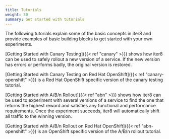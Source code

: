 ```yaml
---
title: Tutorials
weight: 30
summary: Get started with tutorials
---
```


The following tutorials explain some of the basic concepts in iter8 and provide examples of basic building blocks to get started with your own experiments.

[Getting Started with Canary Testing]({{< ref "canary" >}}) shows how iter8 can be used to safely rollout a new version of a service. If the new version has errors or performs badly, the original version is restored.

[Getting Started with Canary Testing on Red Hat OpenShift]({{< ref "canary-openshift" >}}) is a Red Hat OpenShift specific version of the canary testing tutorial.

[Getting Started with A/B/n Rollout]({{< ref "abn" >}}) shows how iter8 can be used to experiment with several versions of a service to find the one that returns the highest reward and satisfies any functional and performance requirements. Once the experiment succeeds, iter8 will automatically shift all traffic to the winning version.

[Getting Started with A/B/n Rollout on Red Hat OpenShift]({{< ref "abn-openshift" >}}) is an OpenShift specific version of the A/B/n rollout tutorial.
